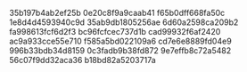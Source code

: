 35b197b4ab2ef25b
0e20c8f9a9caab41
f65b0dff668fa50c
1e8d4d4593940c9d
35ab9db1805256ae
6d60a2598ca209b2
fa998613fcf6d2f3
bc96fcfcec737d1b
cad99932f6af2420
ac9a933cce55e710
f585a5bd022109a6
cd7e6e8889fd04e9
996b33bdb34d8159
0c3fadb9b38fd872
9e7effb8c72a5482
56c07f9dd32aca36
b18bd82a5203717a
